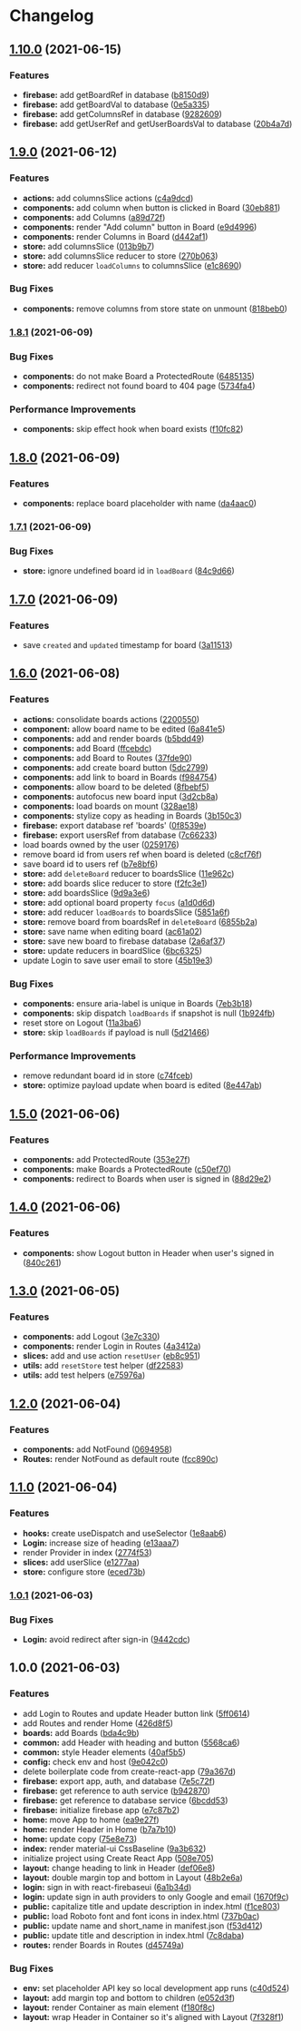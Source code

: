 # Changelog

## [1.10.0](https://www.github.com/lilboards/lilboards/compare/v1.9.0...v1.10.0) (2021-06-15)


### Features

* **firebase:** add getBoardRef in database ([b8150d9](https://www.github.com/lilboards/lilboards/commit/b8150d9127421ddfbb7938f832725e5c152f989d))
* **firebase:** add getBoardVal to database ([0e5a335](https://www.github.com/lilboards/lilboards/commit/0e5a3353aeeca0ab06e58a924199bd84847321d6))
* **firebase:** add getColumnsRef in database ([9282609](https://www.github.com/lilboards/lilboards/commit/92826093a4380131455e6515d4768437fdde0e61))
* **firebase:** add getUserRef and getUserBoardsVal to database ([20b4a7d](https://www.github.com/lilboards/lilboards/commit/20b4a7df918e26591e998ec88d7396e2ccffdba4))

## [1.9.0](https://www.github.com/lilboards/lilboards/compare/v1.8.1...v1.9.0) (2021-06-12)


### Features

* **actions:** add columnsSlice actions ([c4a9dcd](https://www.github.com/lilboards/lilboards/commit/c4a9dcdaeb078c24be2af59e6651b8b473e6d221))
* **components:** add column when button is clicked in Board ([30eb881](https://www.github.com/lilboards/lilboards/commit/30eb88120c3161c32b2545a5c5ce2b2def6fb259))
* **components:** add Columns ([a89d72f](https://www.github.com/lilboards/lilboards/commit/a89d72f6982a01472b71cb0379722cb34fc42d53))
* **components:** render "Add column" button in Board ([e9d4996](https://www.github.com/lilboards/lilboards/commit/e9d4996a3d4edf48fe42a40bd1d18e32956d568b))
* **components:** render Columns in Board ([d442af1](https://www.github.com/lilboards/lilboards/commit/d442af1372c5843823d986fd7e2eb4389fd83d3a))
* **store:** add columnsSlice ([013b9b7](https://www.github.com/lilboards/lilboards/commit/013b9b72b996c0f710d102e2949963c1b7935ad6))
* **store:** add columnsSlice reducer to store ([270b063](https://www.github.com/lilboards/lilboards/commit/270b0634f1ca4f639da601c9b9b6b51e10633b62))
* **store:** add reducer `loadColumns` to columnsSlice ([e1c8690](https://www.github.com/lilboards/lilboards/commit/e1c8690a6ceca9d3ec50f4305efbf7342d17fa90))


### Bug Fixes

* **components:** remove columns from store state on unmount ([818beb0](https://www.github.com/lilboards/lilboards/commit/818beb0275f61169559a51797b375bae9c0d04fc))

### [1.8.1](https://www.github.com/lilboards/lilboards/compare/v1.8.0...v1.8.1) (2021-06-09)


### Bug Fixes

* **components:** do not make Board a ProtectedRoute ([6485135](https://www.github.com/lilboards/lilboards/commit/6485135db96e124a80c5e9c7a209ce9f76fc155b))
* **components:** redirect not found board to 404 page ([5734fa4](https://www.github.com/lilboards/lilboards/commit/5734fa4b5c3f426ce5d12913ff9ed2c07abbeb1b))


### Performance Improvements

* **components:** skip effect hook when board exists ([f10fc82](https://www.github.com/lilboards/lilboards/commit/f10fc827f68bdb85c29fd2382e2767620a6b1508))

## [1.8.0](https://www.github.com/lilboards/lilboards/compare/v1.7.1...v1.8.0) (2021-06-09)


### Features

* **components:** replace board placeholder with name ([da4aac0](https://www.github.com/lilboards/lilboards/commit/da4aac0f6e59b5ca210c483f92a4ccdaa82bd504))

### [1.7.1](https://www.github.com/lilboards/lilboards/compare/v1.7.0...v1.7.1) (2021-06-09)


### Bug Fixes

* **store:** ignore undefined board id in `loadBoard` ([84c9d66](https://www.github.com/lilboards/lilboards/commit/84c9d6645f4c1f2657019ecefaf53b6ce91c5656))

## [1.7.0](https://www.github.com/lilboards/lilboards/compare/v1.6.0...v1.7.0) (2021-06-09)


### Features

* save `created` and `updated` timestamp for board ([3a11513](https://www.github.com/lilboards/lilboards/commit/3a11513efe2704e7fd7d326f0bc57934edc23afb))

## [1.6.0](https://www.github.com/lilboards/lilboards/compare/v1.5.0...v1.6.0) (2021-06-08)


### Features

* **actions:** consolidate boards actions ([2200550](https://www.github.com/lilboards/lilboards/commit/2200550de8ded43374d03df6144f38c34694de56))
* **component:** allow board name to be edited ([6a841e5](https://www.github.com/lilboards/lilboards/commit/6a841e53599b682f07f615569d08d519dd00c048))
* **components:** add and render boards ([b5bdd49](https://www.github.com/lilboards/lilboards/commit/b5bdd49030ebcfe21b612efd0945fff593e6ce3e))
* **components:** add Board ([ffcebdc](https://www.github.com/lilboards/lilboards/commit/ffcebdca1a06946ebfb9f2d4ca11c8aeeffc6d2a))
* **components:** add Board to Routes ([37fde90](https://www.github.com/lilboards/lilboards/commit/37fde9049aa53cf1d2b535cc5fb21748c3efe176))
* **components:** add create board button ([5dc2799](https://www.github.com/lilboards/lilboards/commit/5dc2799755844073ed9fdbfa9ce7a2ef1e2098c5))
* **components:** add link to board in Boards ([f984754](https://www.github.com/lilboards/lilboards/commit/f9847542ae1cb3362eb9bebba747324f42644fdf))
* **components:** allow board to be deleted ([8fbebf5](https://www.github.com/lilboards/lilboards/commit/8fbebf5a6a4861b70472857722cb10bc6be718d0))
* **components:** autofocus new board input ([3d2cb8a](https://www.github.com/lilboards/lilboards/commit/3d2cb8a1b8ae93564dfa0c746bfd263098f2d27c))
* **components:** load boards on mount ([328ae18](https://www.github.com/lilboards/lilboards/commit/328ae18cdc308293354af72970d7f83f6800fdf5))
* **components:** stylize copy as heading in Boards ([3b150c3](https://www.github.com/lilboards/lilboards/commit/3b150c37006d930c732c32a1127a0ae949c101f6))
* **firebase:** export database ref 'boards' ([0f8539e](https://www.github.com/lilboards/lilboards/commit/0f8539e7211d73f92af6a008151e8481ca155cbf))
* **firebase:** export usersRef from database ([7c66233](https://www.github.com/lilboards/lilboards/commit/7c66233897ee153a5e7543fc9717a199b3ba81e2))
* load boards owned by the user ([0259176](https://www.github.com/lilboards/lilboards/commit/0259176f16929ab39eeee902dc863d5575c80d16))
* remove board id from users ref when board is deleted ([c8cf76f](https://www.github.com/lilboards/lilboards/commit/c8cf76f386a01de0d9e158d45321fb8cb344552a))
* save board id to users ref ([b7e8bf6](https://www.github.com/lilboards/lilboards/commit/b7e8bf62a5989995a43b5da4af86b87cb07357cc))
* **store:** add `deleteBoard` reducer to boardsSlice ([11e962c](https://www.github.com/lilboards/lilboards/commit/11e962caec147d38e2e15e309e465f3ee45437a8))
* **store:** add boards slice reducer to store ([f2fc3e1](https://www.github.com/lilboards/lilboards/commit/f2fc3e1a074b7597801306fb3441f77b30819b84))
* **store:** add boardsSlice ([9d9a3e6](https://www.github.com/lilboards/lilboards/commit/9d9a3e6f5ddcc92157ee711ec6134056900c5362))
* **store:** add optional board property `focus` ([a1d0d6d](https://www.github.com/lilboards/lilboards/commit/a1d0d6d33b6d58c000994c9aadb93d6ab233bdbd))
* **store:** add reducer `loadBoards` to boardsSlice ([5851a6f](https://www.github.com/lilboards/lilboards/commit/5851a6f6d189f79b8a19d915bdeab11608c5b529))
* **store:** remove board from boardsRef in `deleteBoard` ([6855b2a](https://www.github.com/lilboards/lilboards/commit/6855b2a4bd48a04445780bd2d6d9a511c89b538f))
* **store:** save name when editing board ([ac61a02](https://www.github.com/lilboards/lilboards/commit/ac61a024249aa03512cf651ddb39f7ae5df02177))
* **store:** save new board to firebase database ([2a6af37](https://www.github.com/lilboards/lilboards/commit/2a6af37768c99ae30d4008139d82a0a744d3ed17))
* **store:** update reducers in boardSlice ([6bc6325](https://www.github.com/lilboards/lilboards/commit/6bc6325d9cb7c279ca062010e424d4a6f77aa3a3))
* update Login to save user email to store ([45b19e3](https://www.github.com/lilboards/lilboards/commit/45b19e30c7f1981d66dcea337d57a17d9d2127fe))


### Bug Fixes

* **components:** ensure aria-label is unique in Boards ([7eb3b18](https://www.github.com/lilboards/lilboards/commit/7eb3b185d1e6fc37e7437a9de0bf51dd66f978f3))
* **components:** skip dispatch `loadBoards` if snapshot is null ([1b924fb](https://www.github.com/lilboards/lilboards/commit/1b924fb5535683274575c86f121fd48570ee7c5f))
* reset store on Logout ([11a3ba6](https://www.github.com/lilboards/lilboards/commit/11a3ba65b2c8b6ea4e55813cf213ece4140e6b2a))
* **store:** skip `loadBoards` if payload is null ([5d21466](https://www.github.com/lilboards/lilboards/commit/5d21466cf75a12ded101521868247955caa4e413))


### Performance Improvements

* remove redundant board id in store ([c74fceb](https://www.github.com/lilboards/lilboards/commit/c74fceb6b9cb1e7a53f99bc6535383e335bce121))
* **store:** optimize payload update when board is edited ([8e447ab](https://www.github.com/lilboards/lilboards/commit/8e447abe2b1d7f5e6d623062230da024c12f122b))

## [1.5.0](https://www.github.com/lilboards/lilboards/compare/v1.4.0...v1.5.0) (2021-06-06)


### Features

* **components:** add ProtectedRoute ([353e27f](https://www.github.com/lilboards/lilboards/commit/353e27f87e6cf1b37ec6dea8901cd5abcec7dab1))
* **components:** make Boards a ProtectedRoute ([c50ef70](https://www.github.com/lilboards/lilboards/commit/c50ef704d6c1097b0140fbb9015ce8e43f05e626))
* **components:** redirect to Boards when user is signed in ([88d29e2](https://www.github.com/lilboards/lilboards/commit/88d29e278f0fe41aad7e0fcfbe18bb3350a7f30b))

## [1.4.0](https://www.github.com/lilboards/lilboards/compare/v1.3.0...v1.4.0) (2021-06-06)


### Features

* **components:** show Logout button in Header when user's signed in ([840c261](https://www.github.com/lilboards/lilboards/commit/840c261325d12abd2e968f93df775c4535d32a16))

## [1.3.0](https://www.github.com/lilboards/lilboards/compare/v1.2.0...v1.3.0) (2021-06-05)


### Features

* **components:** add Logout ([3e7c330](https://www.github.com/lilboards/lilboards/commit/3e7c330f9fffc6a69808e860f067288a809e80e2))
* **components:** render Login in Routes ([4a3412a](https://www.github.com/lilboards/lilboards/commit/4a3412acf855dcaf8200817832963a27e3675ed3))
* **slices:** add and use action `resetUser` ([eb8c951](https://www.github.com/lilboards/lilboards/commit/eb8c95172b9010f1d732793b571bcc2bd268d83c))
* **utils:** add `resetStore` test helper ([df22583](https://www.github.com/lilboards/lilboards/commit/df22583b30d9b8df0cc38c5ef9f3ff29d60b4db6))
* **utils:** add test helpers ([e75976a](https://www.github.com/lilboards/lilboards/commit/e75976ad0eeae739b3a2a594de3145960bcbe0f0))

## [1.2.0](https://www.github.com/lilboards/lilboards/compare/v1.1.0...v1.2.0) (2021-06-04)


### Features

* **components:** add NotFound ([0694958](https://www.github.com/lilboards/lilboards/commit/06949584d29b40ea5cf5a7a407f48e5b972afc37))
* **Routes:** render NotFound as default route ([fcc890c](https://www.github.com/lilboards/lilboards/commit/fcc890c8261255281fd3efbe6967aeafebcfd604))

## [1.1.0](https://www.github.com/lilboards/lilboards/compare/v1.0.1...v1.1.0) (2021-06-04)


### Features

* **hooks:** create useDispatch and useSelector ([1e8aab6](https://www.github.com/lilboards/lilboards/commit/1e8aab691e2ecbfcc35eb5713d1a7a118326302f))
* **Login:** increase size of heading ([e13aaa7](https://www.github.com/lilboards/lilboards/commit/e13aaa74638b3be67a8694d91c5c2a180e1ca6b6))
* render Provider in index ([2774f53](https://www.github.com/lilboards/lilboards/commit/2774f53e8ca207243305d45c6041c9f6b0274c17))
* **slices:** add userSlice ([e1277aa](https://www.github.com/lilboards/lilboards/commit/e1277aa8f7f4b7ed5ec9378711348cfdd80764f1))
* **store:** configure store ([eced73b](https://www.github.com/lilboards/lilboards/commit/eced73b42107b210f620258466fe6d696fd515e7))

### [1.0.1](https://www.github.com/lilboards/lilboards/compare/v1.0.0...v1.0.1) (2021-06-03)


### Bug Fixes

* **Login:** avoid redirect after sign-in ([9442cdc](https://www.github.com/lilboards/lilboards/commit/9442cdc36bfe9be70172ac44de10e63349e5bdf6))

## 1.0.0 (2021-06-03)


### Features

* add Login to Routes and update Header button link ([5ff0614](https://www.github.com/lilboards/lilboards/commit/5ff06147a5bf5c33d0c85a4b5bea199982763c8c))
* add Routes and render Home ([426d8f5](https://www.github.com/lilboards/lilboards/commit/426d8f5a68ef2f14edbad6aded58562309fe9a87))
* **boards:** add Boards ([bda4c9b](https://www.github.com/lilboards/lilboards/commit/bda4c9b12f815adc29ae3f2ba5af07712ac4c052))
* **common:** add Header with heading and button ([5568ca6](https://www.github.com/lilboards/lilboards/commit/5568ca608105fb1629a1c744da2a4ca7178391ee))
* **common:** style Header elements ([40af5b5](https://www.github.com/lilboards/lilboards/commit/40af5b52808b790dc7cb9327b3b91fb4f0d3830b))
* **config:** check env and host ([9e042c0](https://www.github.com/lilboards/lilboards/commit/9e042c0cec07236040e5bd929a0971a3de8f446a))
* delete boilerplate code from create-react-app ([79a367d](https://www.github.com/lilboards/lilboards/commit/79a367d57ed275da855ca1be80265db2c749ca47))
* **firebase:** export app, auth, and database ([7e5c72f](https://www.github.com/lilboards/lilboards/commit/7e5c72fcef4bb1e5ee4eaf5a45dc58c5374fc277))
* **firebase:** get reference to auth service ([b942870](https://www.github.com/lilboards/lilboards/commit/b942870e02845d9b74856120ed8182daed90979b))
* **firebase:** get reference to database service ([6bcdd53](https://www.github.com/lilboards/lilboards/commit/6bcdd534af2abb732a7daf80af60e320dd990666))
* **firebase:** initialize firebase app ([e7c87b2](https://www.github.com/lilboards/lilboards/commit/e7c87b2eb1816bc6487ec1a3dba106e821a3d994))
* **home:** move App to home ([ea9e27f](https://www.github.com/lilboards/lilboards/commit/ea9e27f5e7b736db5891168912de8b2510a29697))
* **home:** render Header in Home ([b7a7b10](https://www.github.com/lilboards/lilboards/commit/b7a7b10ebe2c114fb0de210c1aba8d8a2c547493))
* **home:** update copy ([75e8e73](https://www.github.com/lilboards/lilboards/commit/75e8e73d7794a27deece3902ec76f8dd3c4c2109))
* **index:** render material-ui CssBaseline ([9a3b632](https://www.github.com/lilboards/lilboards/commit/9a3b632c2e6cd641da462ecb1c11f56b20d8b4be))
* initialize project using Create React App ([508e705](https://www.github.com/lilboards/lilboards/commit/508e705f839996b9224e3b5953e48bd594177e60))
* **layout:** change heading to link in Header ([def06e8](https://www.github.com/lilboards/lilboards/commit/def06e800d2856cc749dfa94d53d98faa21da166))
* **layout:** double margin top and bottom in Layout ([48b2e6a](https://www.github.com/lilboards/lilboards/commit/48b2e6a5092cf7f161434ff8a397aa366a44a5cb))
* **login:** sign in with react-firebaseui ([6a1b34d](https://www.github.com/lilboards/lilboards/commit/6a1b34dece1cfc4607ff07b136d7b2ff80426c71))
* **login:** update sign in auth providers to only Google and email ([1670f9c](https://www.github.com/lilboards/lilboards/commit/1670f9c6bf22fe2885b45b44ffe75c813cf76d38))
* **public:** capitalize title and update description in index.html ([f1ce803](https://www.github.com/lilboards/lilboards/commit/f1ce803003d564defa3e8cea87e78b1eb97d4c84))
* **public:** load Roboto font and font icons in index.html ([737b0ac](https://www.github.com/lilboards/lilboards/commit/737b0ac44a41838b02586c7604679f2db8715278))
* **public:** update name and short_name in manifest.json ([f53d412](https://www.github.com/lilboards/lilboards/commit/f53d412ee7ef55e0784e428c7b39296a736a9a38))
* **public:** update title and description in index.html ([7c8daba](https://www.github.com/lilboards/lilboards/commit/7c8daba406954e3f9920b7fd8e5a9b6b21e1636e))
* **routes:** render Boards in Routes ([d45749a](https://www.github.com/lilboards/lilboards/commit/d45749a7ce874c3f057efca882a7a003e2ffb1f0))


### Bug Fixes

* **env:** set placeholder API key so local development app runs ([c40d524](https://www.github.com/lilboards/lilboards/commit/c40d524033598351f313de5f6d43222cebe86d70))
* **layout:** add margin top and bottom to children ([e052d3f](https://www.github.com/lilboards/lilboards/commit/e052d3f8f54f9761e661bfcfa726b8e99f5fa672))
* **layout:** render Container as main element ([f180f8c](https://www.github.com/lilboards/lilboards/commit/f180f8ce2fdc2e6ef31e6d8c6d81fee9b685e213))
* **layout:** wrap Header in Container so it's aligned with Layout ([7f328f1](https://www.github.com/lilboards/lilboards/commit/7f328f1c5e92015645c59a8e43bda47b1338a04b))
